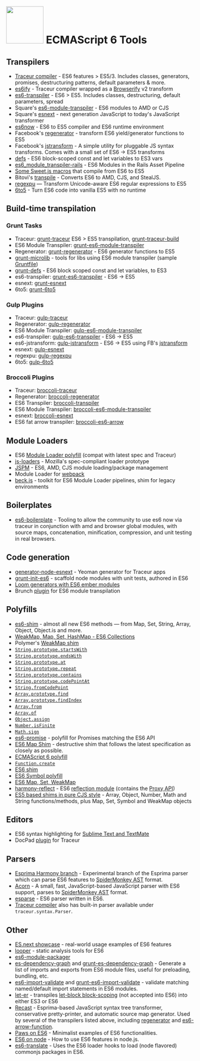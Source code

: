 # <img src="http://i.imgur.com/yy1sACZ.png" width="100px"/> ECMAScript 6 Tools

## Transpilers

* [Traceur compiler](https://github.com/google/traceur-compiler) - ES6 features > ES5/3. Includes classes, generators, promises, destructuring patterns, default parameters & more.
* [es6ify](https://github.com/thlorenz/es6ify) - Traceur compiler wrapped as a [Browserify](http://browserify.org/) v2 transform
* [es6-transpiler](https://github.com/termi/es6-transpiler) - ES6 > ES5. Includes classes, destructuring, default parameters, spread
* Square's [es6-module-transpiler](https://github.com/square/es6-module-transpiler) - ES6 modules to AMD or CJS
* Square's [esnext](https://github.com/square/esnext) - next generation JavaScript to today's JavaScript transformer
* [es6now](https://github.com/zenparsing/es6now) - ES6 to ES5 compiler and ES6 runtime environment
* Facebook's [regenerator](https://github.com/facebook/regenerator) - transform ES6 yield/generator functions to ES5
* Facebook's [jstransform](https://github.com/facebook/jstransform) - A simple utility for pluggable JS syntax transforms. Comes with a small set of ES6 -> ES5 transforms
* [defs](https://github.com/olov/defs) - ES6 block-scoped const and let variables to ES3 vars
* [es6_module_transpiler-rails](https://github.com/dockyard/es6_module_transpiler-rails) - ES6 Modules in the Rails Asset Pipeline
* [Some Sweet.js macros](https://github.com/jlongster/es6-macros) that compile from ES6 to ES5
* Bitovi's [transpile](https://github.com/bitovi/transpile) - Converts ES6 to AMD, CJS, and StealJS.
* [regexpu](https://github.com/mathiasbynens/regexpu) — Transform Unicode-aware ES6 regular expressions to ES5
* [6to5](https://github.com/sebmck/6to5) - Turn ES6 code into vanilla ES5 with no runtime

## Build-time transpilation

### Grunt Tasks
* Traceur: [grunt-traceur](https://github.com/aaronfrost/grunt-traceur) ES6 > ES5 transpilation, [grunt-traceur-build](https://github.com/tarruda/grunt-traceur-build)
* ES6 Module Transpiler: [grunt-es6-module-transpiler](https://github.com/joefiorini/grunt-es6-module-transpiler)
* Regenerator: [grunt-regenerator](https://github.com/sindresorhus/grunt-regenerator) - ES6 generator functions to ES5
* [grunt-microlib](https://github.com/thomasboyt/grunt-microlib) - tools for libs using ES6 module transpiler (sample [Gruntfile](https://github.com/jakearchibald/ES6-Promises/blob/c3336087fffc52e66cf5398e5b56b23a291080fc/Gruntfile.js))
* [grunt-defs](https://github.com/EE/grunt-defs) - ES6 block scoped const and let variables, to ES3
* es6-transpiler: [grunt-es6-transpiler](https://github.com/sindresorhus/grunt-es6-transpiler) - ES6 → ES5
* esnext: [grunt-esnext](https://github.com/shinnn/grunt-esnext)
* 6to5: [grunt-6to5](https://github.com/sindresorhus/grunt-6to5)

### Gulp Plugins
* Traceur: [gulp-traceur](https://github.com/sindresorhus/gulp-traceur)
* Regenerator: [gulp-regenerator](https://github.com/sindresorhus/gulp-regenerator)
* ES6 Module Transpiler: [gulp-es6-module-transpiler](https://github.com/ryanseddon/gulp-es6-module-transpiler)
* es6-transpiler: [gulp-es6-transpiler](https://github.com/sindresorhus/gulp-es6-transpiler) - ES6 → ES5
* es6-jstransform: [gulp-jstransform](https://github.com/hemanth/gulp-jstransform) - ES6 → ES5 using FB's [jstransform](https://github.com/facebook/jstransform)
* esnext: [gulp-esnext](https://github.com/sindresorhus/gulp-esnext)
* regexpu: [gulp-regexpu](https://github.com/mathiasbynens/gulp-regexpu)
* 6to5: [gulp-6to5](https://github.com/sindresorhus/gulp-6to5)

### Broccoli Plugins
* Traceur: [broccoli-traceur](https://github.com/sindresorhus/broccoli-traceur)
* Regenerator: [broccoli-regenerator](https://github.com/sindresorhus/broccoli-regenerator)
* ES6 Transpiler: [broccoli-transpiler](https://github.com/sindresorhus/broccoli-es6-transpiler)
* ES6 Module Transpiler: [broccoli-es6-module-transpiler](https://github.com/mmun/broccoli-es6-module-transpiler)
* esnext: [broccoli-esnext](https://github.com/shinnn/broccoli-esnext)
* ES6 fat arrow transpiler: [broccoli-es6-arrow](https://github.com/hemanth/broccoli-es6-arrow.git)

## Module Loaders

* ES6 [Module Loader polyfill](https://github.com/ModuleLoader/es6-module-loader) (compat with latest spec and Traceur)
* [js-loaders](https://github.com/jorendorff/js-loaders) - Mozilla's spec-compliant loader prototype
* [JSPM](http://jspm.io/) - ES6, AMD, CJS module loading/package management
* Module Loader for [webpack](https://github.com/shama/es6-module-loader)
* [beck.js](https://github.com/unscriptable/beck) - toolkit for ES6 Module Loader pipelines, shim for legacy environments

## Boilerplates
* [es6-boilerplate](https://github.com/davidjnelson/es6-boilerplate) - Tooling to allow the community to use es6 now via traceur in conjunction with amd and browser global modules, with source maps, concatenation, minification, compression, and unit testing in real browsers.

## Code generation

* [generator-node-esnext](https://github.com/briandipalma/generator-node-esnext) - Yeoman generator for Traceur apps
* [grunt-init-es6](https://npmjs.org/package/grunt-init-es6) - scaffold node modules with unit tests, authored in ES6
* [Loom generators with ES6 ember modules](https://github.com/rpflorence/loom-generators-ember)
* Brunch [plugin](https://npmjs.org/package/es6-module-transpiler-brunch) for ES6 module transpilation

## Polyfills

* [es6-shim](http://github.com/paulmillr/es6-shim) - almost all new ES6 methods — from Map, Set, String, Array, Object, Object.is and more.
* [WeakMap, Map, Set, HashMap - ES6 Collections](https://github.com/Benvie/harmony-collections)
* Polymer's [WeakMap shim](https://github.com/Polymer/WeakMap)
* [`String.prototype.startsWith`](https://github.com/mathiasbynens/String.prototype.startsWith)
* [`String.prototype.endsWith`](https://github.com/mathiasbynens/String.prototype.endsWith)
* [`String.prototype.at`](https://github.com/mathiasbynens/String.prototype.at)
* [`String.prototype.repeat`](https://github.com/mathiasbynens/String.prototype.repeat)
* [`String.prototype.contains`](https://github.com/mathiasbynens/String.prototype.contains)
* [`String.prototype.codePointAt`](https://github.com/mathiasbynens/String.prototype.codePointAt)
* [`String.fromCodePoint`](https://github.com/mathiasbynens/String.fromCodePoint)
* [`Array.prototype.find`](https://github.com/paulmillr/Array.prototype.find)
* [`Array.prototype.findIndex`](https://github.com/paulmillr/Array.prototype.findIndex)
* [`Array.from`](https://github.com/mathiasbynens/Array.from)
* [`Array.of`](https://github.com/mathiasbynens/Array.of)
* [`Object.assign`](https://github.com/sindresorhus/object-assign)
* [`Number.isFinite`](https://github.com/sindresorhus/is-finite)
* [`Math.sign`](https://github.com/sindresorhus/math-sign)
* [es6-promise](https://github.com/jakearchibald/ES6-Promises) - polyfill for Promises matching the ES6 API
* [ES6 Map Shim](https://github.com/eriwen/es6-map-shim) - destructive shim that follows the latest specification as closely as possible.
* [ECMAScript 6 polyfill](https://github.com/monolithed/ECMAScript-6)
* [`Function.create`](https://github.com/walling/Function.create.js)
* [ES6 shim](https://github.com/inexorabletash/polyfill/blob/master/es6.md)
* [ES6 Symbol polyfill](https://github.com/medikoo/es6-symbol)
* [ES6 Map, Set, WeakMap](https://github.com/EliSnow/Blitz-Collections)
* [harmony-reflect](https://github.com/tvcutsem/harmony-reflect) - ES6 [reflection module](http://wiki.ecmascript.org/doku.php?id=harmony:reflect_api) (contains the [Proxy API](http://soft.vub.ac.be/~tvcutsem/proxies/))
* [ES5 based shims in pure CJS style](https://gist.github.com/medikoo/102b7d0e697627133788#list-of-ecmascript-6-shims) -  Array, Object, Number, Math and String functions/methods, plus Map, Set, Symbol and WeakMap objects

## Editors

* ES6 syntax highlighting for [Sublime Text and TextMate](https://github.com/Benvie/JavaScriptNext.tmLanguage)
* DocPad [plugin](https://github.com/pflannery/docpad-plugin-traceur) for Traceur

## Parsers

* [Esprima Harmony branch](https://github.com/ariya/esprima/tree/harmony) - Experimental branch of the Esprima parser which can parse ES6 features to [SpiderMonkey AST](https://developer.mozilla.org/en-US/docs/Mozilla/Projects/SpiderMonkey/Parser_API) format.
* [Acorn](https://github.com/marijnh/acorn/) - A small, fast, JavaScript-based JavaScript parser with ES6 support, parses to [SpiderMonkey AST](https://developer.mozilla.org/en-US/docs/Mozilla/Projects/SpiderMonkey/Parser_API) format.
* [esparse](https://github.com/zenparsing/esparse) - ES6 parser written in ES6.
* [Traceur compiler](https://github.com/google/traceur-compiler) also has built-in parser available under `traceur.syntax.Parser`.

## Other

* [ES.next showcase](https://github.com/sindresorhus/esnext-showcase) - real-world usage examples of ES6 features
* [looper](https://github.com/wycats/looper) - static analysis tools for ES6
* [es6-module-packager](https://npmjs.org/package/es6-module-packager)
* [es-dependency-graph](https://github.com/yahoo/es-dependency-graph) and [grunt-es-dependency-graph](https://github.com/yahoo/grunt-es-dependency-graph) - Generate a list of imports and exports from ES6 module files, useful for preloading, bundling, etc.
* [es6-import-validate](https://github.com/sproutsocial/es6-import-validate) and [grunt-es6-import-validate](https://github.com/sproutsocial/grunt-es6-import-validate) - validate matching named/default import statements in ES6 modules.
* [let-er](https://github.com/getify/let-er) - transpiles [let-block block-scoping](http://wiki.ecmascript.org/doku.php?id=proposals:block_expressions#let_statement) (not accepted into ES6) into either ES3 or ES6
* [Recast](https://github.com/benjamn/recast) - Esprima-based JavaScript syntax tree transformer, conservative pretty-printer, and automatic source map generator. Used by several of the transpilers listed above, including [regenerator](https://github.com/facebook/regenerator) and [es6-arrow-function](https://github.com/square/es6-arrow-function).
* [Paws on ES6](https://github.com/hemanth/paws-on-es6) -  Minimalist examples of ES6 functionalities.
* [ES6 on node](http://h3manth.com/new/blog/2013/es6-on-nodejs/) - How to use ES6 features in node.js.
* [es6-translate](https://github.com/calvinmetcalf/es6-translate) - Uses the ES6 loader hooks to load (node flavored) commonjs packages in ES6.
